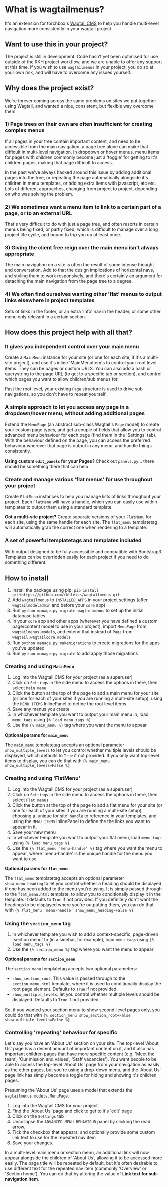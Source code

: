 # What is wagtailmenus?

It's an extension for torchbox's [Wagtail CMS](https://github.com/torchbox/wagtail) to help you handle multi-level navigation more consistently in your wagtail project. 

## Want to use this in your project?

The project is still in development. Code hasn’t yet been optimised for use outside of the RKH project workflow, and we are unable to offer any support at this time. If you wish to use `wagtailmenus` in your project, you do so at your own risk, and will have to overcome any issues yourself.

## Why does the project exist?

We’re forever coming across the same problems on sites we put together using Wagtail, and wanted a nice, consistent, but flexible way overcome them.

### 1) Page trees on their own are often insufficient for creating complex menus 

If all pages in your tree contain important content, and need to be accessible from the main navigation, a page tree alone can make that difficult in multi-level navigation. In dropdown or hover menus, menu items for pages with children commonly become just a 'toggle' for getting to it's children pages, making that page difficult  to access.

In the past we've always hacked around this issue by adding additional pages into the tree, or repeating the page automatically alongside it's children in menu templates, or adding extra items with javascript, etc etc. Lots of different approaches, changing from project to project, depending on who was solving the problem.

### 2) We sometimes want a menu item to link to a certain part of a page, or to an external URL

That's very difficult to do with just a page tree, and often resorts in certain menus being fixed, or partly fixed; which is difficult to manage over a long project life cycle, and bound to trip you up at least once. 

### 3) Giving the client free reign over the main menu isn't always appropriate

The main navigation on a site is often the result of some intense thought and conversation. Add to that the design implications of horizontal navs, and styling them to work responsively, and there's certainly an argument for detaching the main navigation from the page tree to a degree. 

### 4) We often find ourselves wanting other 'flat' menus to output links elsewhere in project templates

Sets of links in the footer, or an extra 'info' nav in the header, or some other menu only relevant in a certain section. 

## How does this project help with all that?

### It gives you independent control over your main menu

Create a `MainMenu` instance for your site (or one for each site, if it's a multi-site project), and use it's inline 'MainMenuItem's to control your root level items. They can be pages or custom URLS. You can also add a hash or querystring to the page URL (to get to a specific tab or section), and control which pages you want to allow children/sub menus for.

Past the root level, your existing `Page` structure is used to drive sub-navigations, so you don't have to repeat yourself.

### A simple approach to let you access any page in a dropdown/hover menu, without adding additional pages

Extend the `MenuPage` (an abstract sub-class Wagtail's `Page` model) to create your custom page types, and get a couple of fields that allow you to control advanced menu behaviour for each page (find them in the 'Settings' tab). With the behaviour defined on the page, you can access the preferred behaviour wherever that page is output in any menu, and handle things consistently.

**Using custom `edit_panels` for your Pages?** Check out `panels.py`… there should be something there that can help

### Create and manage various 'flat menus' for use throughout your project

Create `FlatMenu` instances to help you manage lists of links throughout your project. Each `FlatMenu` will have a handle, which you can easily use within templates to output them using a standard template.

**Got a multi-site project?** Create separate versions of your `FlatMenu` for each site, using the same handle for each site. The `flat_menu` templatetag will automatically grab the correct one when rendering to a template.

### A set of powerful templatetags and templates included

With output designed to be fully accessible and compatible with Bootstrap3. Templates can be overridden easily for each project if you need to do something different.

## How to install

1. Install the package using pip: `pip install git+https://github.com/rkhleics/wagtailmenus.git`
2. Add `wagtailmenus` to `INSTALLED_APPS` in your project settings (after `wagtailmodeladmin` and before your `core` app)
3. Run `python manage.py migrate wagtailmenus` to set up the initial database tables
4. In your `core` app and other apps (wherever you have defined a custom page/content model to use in your project), import `MenuPage` from `wagtailmenus.models`, and extend that instead of `Page` from `wagtail.wagtailcore.models`
5. Run `python manage.py makemigrations` to create migrations for the apps you've updated
6. Run `python manage.py migrate` to add apply those migrations

### Creating and using `MainMenu`

1. Log into the Wagtail CMS for your project (as a superuser)
2. Click on `Settings` in the side menu to access the options in there, then select `Main menu`
3. Click the button at the top of the page to add a main menu for your site (or one for each of your sites if you are running a multi-site setup), using the `MENU ITEMS` InlinePanel to define the root level items.
4. Save any menus you create
5. In whichever template you want to output your main menu in, load `menu_tags` using `{% load menu_tags %}`
6. Use the `{% main_menu %}` tag where you want the menu to appear

**Optional params for `main_menu`**

The `main_menu` templatetag accepts an optional parameter `show_multiple_levels` to let you control whether multiple levels should be displayed, which defaults to `True` if not provided. If you only want top-level items to display, you can do that with `{% main_menu show_multiple_levels=False %}`

### Creating and using 'FlatMenu'

1. Log into the Wagtail CMS for your project (as a superuser)
2. Click on `Settings` in the side menu to access the options in there, then select `Flat menus`
3. Click the button at the top of the page to add a flat menu for your site (or one for each of your sites if you are running a multi-site setup), choosing a 'unique for site' `handle` to reference in your templates, and using the `MENU ITEMS` InlinePanel to define the the links you want to appear in it.
4. Save your new menu
5. In whichever template you want to output your flat menu, load `menu_tags` using `{% load menu_tags %}`
6. Use the `{% flat_menu 'menu-handle' %}` tag where you want the menu to appear, where 'menu-handle' is the unique handle for the menu you want to use

**Optional params for `flat_menu`**

The `flat_menu` templatetag accepts an optional parameter `show_menu_heading` to let you control whether a heading should be displayed if one has been added to the menu you're using. It is simply passed through to the `flat_menu.html` template, to allow you to conditionally display it in the template. It defaults to `True` if not provided. If you definitely don't want the headings to be displayed where you're outputting them, you can do that with `{% flat_menu 'menu-handle' show_menu_heading=False %}`

### Using the `section_menu` tag

1. In whichever template you wish to add a context-specific, page-driven 'section menu' to (in a sidebar, for example), load `menu_tags` using `{% load menu_tags %}`
2. Use the `{% section_menu %}` tag where you want the menu to appear

**Optional params for `section_menu`**

The `section_menu` templatetag accepts two optional parameters:

- `show_section_root`: This value is passed through to the `section_menu.html` template, where it is used to conditionally display the root page element. Defaults to `True` if not provided.
- `show_multiple_levels`: let you control whether multiple levels should be displayed. Defaults to `True` if not provided.

So, if you wanted your section menu to show second-level pages only, you could do that with `{% section_menu show_section_root=False show_multiple_levels=False %}`

### Controlling 'repeating' behaviour for specific

Let's say you have an 'About Us' section on your site. The top-level 'About Us' page has a decent amount of important content on it, and it also has important children pages that have more specific content (e.g. 'Meet the team', 'Our mission and values', 'Staff vacancies'). You want people to be able to access the top-level 'About Us' page from your navigation as easily as the other pages, but you're using a drop-down menu, and the 'About Us' page link has simply become a toggle for hiding and showing it's children pages.

Presuming the 'About Us' page uses a model that extends the `wagtailmenus.models.MenuPage`:

1. Log into the Wagtail CMS for your project
2. Find the 'About Us' page and click to get to it's 'edit' page
3. Click on the `Settings` tab
4. Uncollapse the `ADVANCED MENU BEHAVIOUR` panel by clicking the read arrow.
5. Tick the checkbox that appears, and optionally provide some custom link text to use for the repeated nav item
6. Save your changes.

In a multi-level main menu or section menu, an additional link will now appear alongside the children of 'About Us', allowing it to be accessed more easily. The page title will be repeated by default, but it's often desirable to use different text for the repeated nav item (commonly 'Overview' or 'Section home'). You can do that by altering the value of **Link text for sub-navigation item**.
